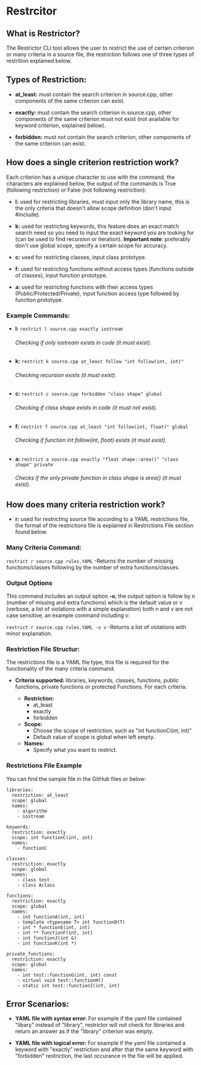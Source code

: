 # Restrcitor

## What is Restrictor? 
The Restrictor CLI tool allows the user to restrict the use of certain criterion or many criteria in a source file, the restriction follows one of three types of restrition explained below.

## Types of Restriction:
- <strong>at_least:</strong> must contain the search criterion in source.cpp, other components of the same criterion can exist.

- <strong>exactly:</strong> must contain the search criterion in source.cpp, other components of the same criterion must not exist (not available for keyword criterion, explained below).

- <strong>forbidden:</strong> must not contain the search criterion, other components of the same criterion can exist.

## How does a single criterion restriction work?
Each criterion has a unique character to use with the command, the characters are explained below, the output of the commands is True (following restriction) or False (not following restriction):

- <strong>l:</strong> used for restricting libraries, must input only the library name, this is the only criteria that doesn't allow scope definition (don't input #include).

- <strong>k:</strong> used for restricting keywords, this feature does an exact match search need so you need to input the exact keyword you are looking for (can be used to find recursion or iteration). <strong>Important note</strong>: preferably don't use global scope, specify a certain scope for accuracy.

- <strong>c:</strong> used for restricting classes, input class prototype.

- <strong>f:</strong> used for restricting functions without access types (functions outside of classes), input function prototype.

- <strong>a:</strong> used for restricting functions with their access types (Public/Protected/Private), input function access type followed by function prototype.

### Example Commands:
- <strong>l:</strong> `restrict l source.cpp exactly iostream` <h6> Checking if only iostream exists in code (it must exist). </h6>

- <strong>k:</strong> `restrict k source.cpp at_least follow "int follow(int, int)"` <h6> Checking recursion exists (it must exist).</h6>

- <strong>c:</strong> `restrict c source.cpp forbidden "class shape" global` <h6> Checking if class shape exists in code (it must not exist).</h6>

- <strong>f:</strong> `restrict f source.cpp at_least "int follow(int, float)" global` <h6> Checking if function int follow(int, float) exists (it must exist).</h6>

- <strong>a:</strong> `restrict a source.cpp exactly "float shape::area()" "class shape" private` <h6> Checks if the only private function in class shape is area() (it must exist).</h6>

## How does many criteria restriction work?

- <strong>r:</strong> used for restricting source file according to a YAML restrictions file, the format of the restrictions file is explained in Restrictions File section found below.

### Many Criteria Command:

`restrict r source.cpp rules.YAML` -Returns the number of missing functions/classes following by the number of extra functions/classes.

### Output Options

This command includes an output option <strong>-o</strong>, the output option is follow by n (number of missing and extra functions) which is the default value or v (verbose, a list of violations with a simple explanation) both n and v are not case sensitive, an example command including v:

`restrict r source.cpp rules.YAML -o v` -Returns a list of violations with minor explanation.

### Restriction File Structur:
The restrictions file is a YAML file type, this file is required for the functionality of the many criteria command.

- <strong> Criteria supported: </strong>   libraries, keywords, classes, functions, public functions, private functions or protected Functions.
    For each criteria:
    
    - <strong> Restriction: </strong>
        -  at_least 
        -  exactly 
        -  forbidden 
    - <strong> Scope: </strong> 
        -  Choose the scope of restriction, such as "int functionC(int, int)" 
        -  Default value of scope is global when left empty. 
    - <strong> Names: </strong>
        -  Specify what you want to restrict. 

### Restrictions File Example
You can find the sample file in the GitHub files or below:

```
libraries:
  restriction: at_least
  scope: global
  names:
    - algorithm
    - iostream

keywords:
  restriction: exactly
  scope: int functionC(int, int)
  names:
    - functionC

classes:
  restriction: exactly
  scope: global
  names:
    - class test
    - class Aclass

functions:
  restriction: exactly
  scope: global
  names:
    - int functionA(int, int)
    - template <typename T> int functionD(T)
    - int * functionE(int, int)
    - int ** functionF(int, int)
    - int functionJ(int &)
    - int functionK(int *)

private_functions:
  restriction: exactly
  scope: global
  names:
    - int test::functionG(int, int) const
    - virtual void test::functionH()
    - static int test::functionI(int, int)
```

## Error Scenarios:
- <strong> YAML file with syntax error: </strong> 
For example if the yaml file contained "libary" instead of "library", restrictor will not check for libraries and return an answer as if the "library" criterion was empty.

- <strong> YAML file with logical error: </strong>
For example if the yaml file contained a keyword with "exactly" restriction and after that the same keyword with "forbidden" restriction, the last occurance in the file will be applied.
